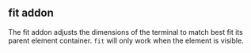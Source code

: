 ## fit addon

The fit addon adjusts the dimensions of the terminal to match best fit its parent element container. `fit` will only work when the element is visible.
